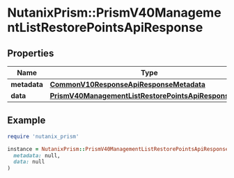 # NutanixPrism::PrismV40ManagementListRestorePointsApiResponse

## Properties

| Name | Type | Description | Notes |
| ---- | ---- | ----------- | ----- |
| **metadata** | [**CommonV10ResponseApiResponseMetadata**](CommonV10ResponseApiResponseMetadata.md) |  | [optional] |
| **data** | [**PrismV40ManagementListRestorePointsApiResponseData**](PrismV40ManagementListRestorePointsApiResponseData.md) |  | [optional] |

## Example

```ruby
require 'nutanix_prism'

instance = NutanixPrism::PrismV40ManagementListRestorePointsApiResponse.new(
  metadata: null,
  data: null
)
```

